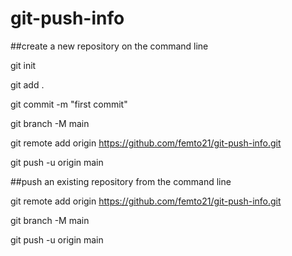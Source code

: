 # git-push-info

##create a new repository on the command line

git init

git add .

git commit -m "first commit"

git branch -M main

git remote add origin https://github.com/femto21/git-push-info.git

git push -u origin main

##push an existing repository from the command line

git remote add origin https://github.com/femto21/git-push-info.git

git branch -M main

git push -u origin main
